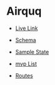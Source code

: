 # Airquq

- [Live Link]()

- [Schema](schema.md)
- [Sample State](sample-state.md)
- [mvp List](mvp-list.md)
- [Routes](routes.md)